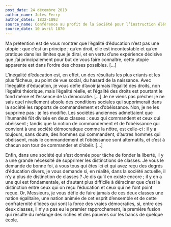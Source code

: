 ```yaml
---
post_date: 24 décembre 2013
author_name: Jules Ferry
author_dates: 1832-1893
source_name: Conférence au profit de la Société pour l’instruction élémentaire
source_date: 10 avril 1870
---
```


Ma prétention est de vous montrer que l’égalité d’éducation n’est pas une utopie : que c’est un principe ; qu’en droit, elle est incontestable et qu’en pratique dans les limites que je dirai, et en vertu d’une expérience décisive que j’ai  principalement pour but de vous faire connaître, cette utopie apparente est dans l’ordre des choses possibles. [...]

L’inégalité d’éducation est, en effet, un des résultats les plus criants et les plus fâcheux, au point de vue social, du hasard de la naissance. Avec l’inégalité d’éducation, je vous défie d’avoir jamais l’égalité des droits, non l’égalité théorique, mais l’égalité réelle, et l’égalité des droits est pourtant le fond même et l’essence de la démocratie. [...] Je ne viens pas prêcher je ne sais quel nivellement absolu des conditions sociales qui supprimerait dans la société les rapports de commandement et d’obéissance. Non, je ne les supprime pas : je les modifie. Les sociétés anciennes admettaient que l’humanité fût divisée en deux classes : ceux qui commandent et ceux qui obéissent ; tandis que la notion de commandement et de l’obéissance qui convient à une société démocratique comme la nôtre, est celle-ci : il y a toujours, sans doute, des hommes qui commandent, d’autres hommes qui obéissent, mais le commandement et l’obéissance sont alternatifs, et c’est à chacun son tour de commander et d’obéir. [...]

Enfin, dans une société qui s’est donnée pour tâche de fonder la liberté, il y a une grande nécessité de supprimer les distinctions de classes. Je vous le demande de bonne foi, à vous tous qui êtes ici et qui avez reçu des degrés d’éducation divers, je vous demande si, en réalité, dans la société actuelle, il n’y a plus de distinction de classes ? Je dis qu’il en existe encore ; il y en a une qui est fondamentale, et d’autant plus difficile à déraciner que c’est la distinction entre ceux qui on reçu l’éducation et ceux qui ne l’ont point reçue. Or, Messieurs, je vous défie de faire jamais de ces deux classes une nation égalitaire, une nation animée de cet esprit d’ensemble et de cette confraternité d’idées qui sont la force des vraies démocraties, si, entre ces deux classes, il n’y a pas eu le premier rapprochement, la première fusion qui résulte du mélange des riches et des pauvres sur les bancs de quelque école.
